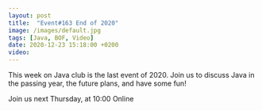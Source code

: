 ```yaml
---
layout: post
title:  "Event#163 End of 2020"
image: /images/default.jpg
tags: [Java, BOF, Video]
date: 2020-12-23 15:18:00 +0200
video:
---
```


This week on Java club is the last event of 2020. Join us to discuss Java in the passing year, the future plans, and have some fun! []()

Join us next Thursday, at 10:00 Online
